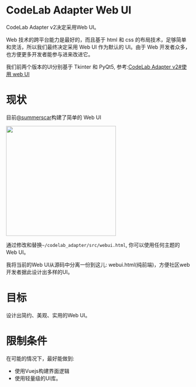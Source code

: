 # CodeLab Adapter Web UI
CodeLab Adapter v2决定采用Web UI。

Web 技术的跨平台能力是最好的，而且基于 html 和 css 的布局技术，足够简单和灵活，所以我们最终决定采用 Web UI 作为默认的 UI。由于 Web 开发者众多，也方便更多开发者能参与进来改进它。

我们前两个版本的UI分别基于 Tkinter 和 PyQt5, 参考:[CodeLab Adapter v2#使用 web UI](https://www.codelab.club/blog/codelab-adapter-v2/#使用-web-ui)

# 现状
目前[@summerscar](https://github.com/summerscar)构建了简单的 Web UI

<img width=300 src="http://wwj-fig-bed.just4fun.site/scratch_style_webui_a5f9df4d.png"  />

通过修改和替换`~/codelab_adapter/src/webui.html`, 你可以使用任何主题的Web UI。

我将当前的Web UI从源码中分离一份到这儿: webui.html(纯前端)，方便社区web开发者据此设计出多样的UI。

# 目标
设计出简约、美观、实用的Web UI。

# 限制条件
在可能的情况下，最好能做到:

*  使用Vuejs构建界面逻辑
*  使用轻量级的UI库。

